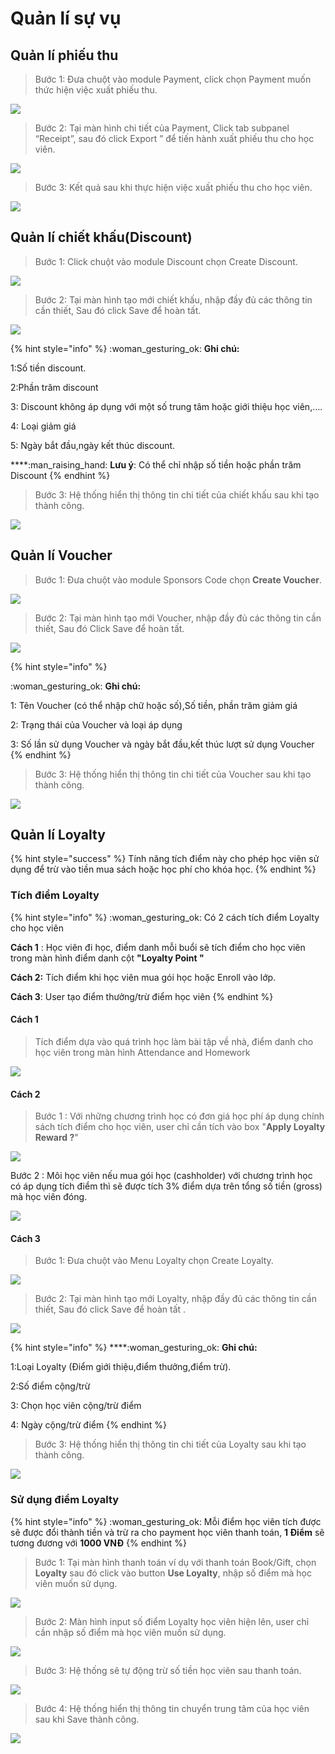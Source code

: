 # Quản lí sự vụ

## Quản lí phiếu thu

> Bước 1: Đưa chuột vào module Payment, click chọn Payment muốn thức hiện việc xuất phiếu thu.

![](../../.gitbook/assets/QLPhieuThu.png)

> Bước 2: Tại màn hình chi tiết của Payment, Click tab subpanel “Receipt”, sau đó click Export ” để tiến hành xuất phiếu thu cho học viên.

![](../../.gitbook/assets/QLPhieuThu1.png)

> Bước 3: Kết quả sau khi thực hiện việc xuất phiếu thu cho học viên.

![](../../.gitbook/assets/PT.PNG)

## Quản lí chiết khấu(Discount)

> Bước 1: Click chuột vào module Discount chọn Create Discount.

![](../../.gitbook/assets/QLDiscount.png)

> Bước 2: Tại màn hình tạo mới chiết khấu, nhập đầy đủ các thông tin cần thiết, Sau đó click Save để hoàn tất.

![](../../.gitbook/assets/discount2.png)

{% hint style="info" %}
:woman\_gesturing\_ok: **Ghi chú:**

1:Số tiền discount.

2:Phần trăm discount

3: Discount không áp dụng với một số trung tâm hoặc giới thiệu học viên,….

4: Loại giảm giá

5: Ngày bắt đầu,ngày kết thúc discount.

****:man\_raising\_hand: **Lưu ý**: Có thể chỉ nhập số tiền hoặc phần trăm Discount
{% endhint %}

> Bước 3: Hệ thống hiển thị thông tin chi tiết của chiết khấu sau khi tạo thành công.

![](../../.gitbook/assets/discount.png)

## Quản lí Voucher

> Bước 1: Đưa chuột vào module Sponsors Code chọn **Create Voucher**.

![](../../.gitbook/assets/Voucehră.png)

> Bước 2: Tại màn hình tạo mới Voucher, nhập đầy đủ các thông tin cần thiết, Sau đó Click Save để hoàn tất.

![](../../.gitbook/assets/Voucher2.png)

{% hint style="info" %}
&#x20;:woman\_gesturing\_ok: **Ghi chú:**

1: Tên Voucher (có thể nhập chữ hoặc số),Số tiền, phần trăm giảm giá

2: Trạng thái của Voucher và loại áp dụng&#x20;

3: Số lần sử dụng Voucher và ngày bắt đầu,kết thúc lượt sử dụng Voucher
{% endhint %}

> Bước 3: Hệ thống hiển thị thông tin chi tiết của Voucher sau khi tạo thành công.

![](../../.gitbook/assets/Voucehr3.png)

## Quản lí Loyalty

{% hint style="success" %}
Tính năng tích điểm này cho phép học viên sử dụng để trừ vào tiền mua sách hoặc học phí cho khóa học.
{% endhint %}

### Tích điểm Loyalty

{% hint style="info" %}
:woman\_gesturing\_ok: Có 2 cách tích điểm Loyalty cho học viên

**Cách 1** : Học viên đi học, điểm danh mỗi buổi sẽ tích điểm cho học viên trong màn hình điểm danh cột **"Loyalty Point "**

**Cách 2:** Tích điểm khi học viên mua gói học hoặc Enroll vào lớp.

**Cách 3**: User tạo điểm thưởng/trừ điểm học viên
{% endhint %}

#### Cách 1

> Tích điểm dựa vào quá trình học làm bài tập về nhà, điểm danh cho học viên trong màn hình Attendance and Homework

![](../../.gitbook/assets/Loyalty\_point.jpg)

#### Cách 2

> Bước 1 : Với những chương trình học có đơn giá học phí áp dụng chính sách tích điểm cho học viên, user chỉ cần tích vào box "**Apply Loyalty Reward ?**"

![](../../.gitbook/assets/Loyalty\_3.jpg)

Bước 2 : Môi học viên nếu mua gói học (cashholder) với chương trình học có áp dụng tích điểm thì sẽ được tích 3% điểm dựa trên tổng số tiền  (gross) mà học viên đóng.

![](../../.gitbook/assets/Loyalty\_2.jpg)

#### Cách 3

> Bước 1: Đưa chuột vào Menu Loyalty chọn Create Loyalty.

![](../../.gitbook/assets/Loyalty1.png)

> Bước 2: Tại màn hình tạo mới Loyalty, nhập đầy đủ các thông tin cần thiết, Sau đó click Save để hoàn tất .

![](../../.gitbook/assets/Loyalty2.png)

{% hint style="info" %}
****:woman\_gesturing\_ok: **Ghi chú:**

1:Loại Loyalty (Điểm giới thiệu,điểm thưởng,điểm trừ).

2:Số điểm cộng/trừ

3: Chọn học viên cộng/trừ điểm&#x20;

4: Ngày cộng/trừ điểm
{% endhint %}

> Bước 3: Hệ thống hiển thị thông tin chi tiết của Loyalty sau khi tạo thành công.

![](../../.gitbook/assets/Loyalty3.png)

### Sử dụng điểm Loyalty

{% hint style="info" %}
:woman\_gesturing\_ok: Mỗi điểm học viên tích được sẽ được đổi thành tiền và trừ ra cho payment học viên thanh toán, **1 Điểm** sẽ tương đương với **1000 VNĐ**
{% endhint %}

> Bước 1: Tại màn hình thanh toán ví dụ với thanh toán Book/Gift, chọn **Loyalty** sau đó click vào button **Use Loyalty**, nhập số điểm mà học viên muốn sử dụng.

![](<../../.gitbook/assets/1 (1).jpg>)

> Bước 2: Màn hình input số điểm Loyalty học viên hiện lên, user chỉ cần nhập số điểm mà học viên muốn sử dụng.

![](<../../.gitbook/assets/2 (1).jpg>)

> Bước 3: Hệ thống sẽ tự động trừ số tiền học viên sau thanh toán.

![](../../.gitbook/assets/3.jpg)

> Bước 4: Hệ thống hiển thị thông tin chuyển trung tâm của học viên sau khi Save thành công.

![](../../.gitbook/assets/chuyentrungtam4.png)
